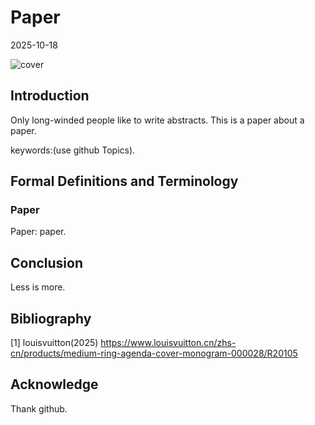 # Paper

2025-10-18

![cover](img/cover.png)

## Introduction

Only long-winded people like to write abstracts.
This is a paper about a paper.

keywords:(use github Topics).

## Formal Definitions and Terminology

### Paper

Paper: paper.

## Conclusion

Less is more.

## Bibliography

[1] 
louisvuitton(2025)
https://www.louisvuitton.cn/zhs-cn/products/medium-ring-agenda-cover-monogram-000028/R20105

## Acknowledge

Thank github.